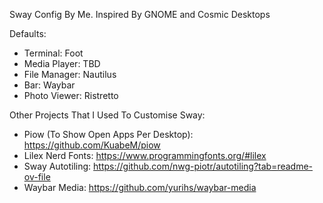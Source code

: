 Sway Config By Me. Inspired By GNOME and Cosmic Desktops

Defaults:
- Terminal: Foot
- Media Player: TBD
- File Manager: Nautilus
- Bar: Waybar
- Photo Viewer: Ristretto

Other Projects That I Used To Customise Sway:
- Piow (To Show Open Apps Per Desktop): https://github.com/KuabeM/piow
- Lilex Nerd Fonts: https://www.programmingfonts.org/#lilex
- Sway Autotiling: https://github.com/nwg-piotr/autotiling?tab=readme-ov-file
- Waybar Media: https://github.com/yurihs/waybar-media
